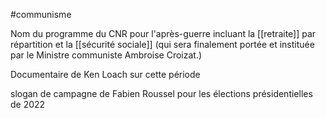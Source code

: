 #communisme 

Nom du programme du CNR pour l'après-guerre incluant la [[retraite]] par répartition et la [[sécurité sociale]] (qui sera finalement portée et instituée par le Ministre communiste Ambroise Croizat.)

Documentaire de Ken Loach sur cette période

slogan de campagne de Fabien Roussel pour les élections présidentielles de 2022